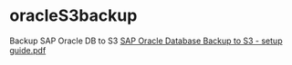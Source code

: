 # oracleS3backup
Backup SAP Oracle DB to S3
[SAP Oracle Database Backup to S3 - setup guide.pdf](https://github.com/rchiguru-aws/oracleS3backup/files/8921484/SAP.Oracle.Database.Backup.to.S3.-.setup.guide.pdf)
